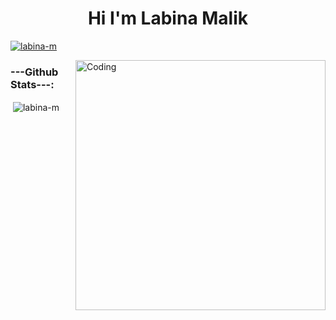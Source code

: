 <h1 align="center">Hi I'm Labina Malik</h1>
<p align="left"> <a href="https://github.com/ryo-ma/github-profile-trophy"><img src="https://github-profile-trophy.vercel.app/?username=labina-m" alt="labina-m" /></a> </p>
<img align="right" alt="Coding" width="400" src="https://mir-s3-cdn-cf.behance.net/projects/404/4cce16161921919.Y3JvcCw5NjYsNzU2LDE2LDA.gif">

<h3 align="left">---Github Stats---:</h3>
<p align="left">
</p>

<p>&nbsp;<img align="center" src="https://github-readme-stats.vercel.app/api?username=labina-m&show_icons=true&locale=en" alt="labina-m" /></p>

